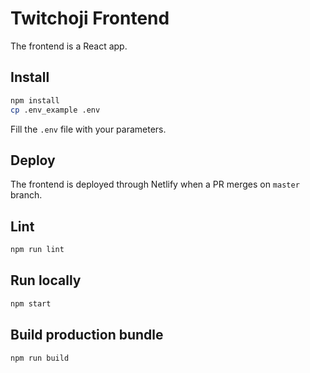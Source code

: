 # Twitchoji Frontend

The frontend is a React app.

## Install
```bash
npm install
cp .env_example .env
```
Fill the `.env` file with your parameters.

## Deploy
The frontend is deployed through Netlify when a PR merges on `master` branch.

## Lint
```bash
npm run lint
```

## Run locally
```bash
npm start
```

## Build production bundle
```bash
npm run build
```

